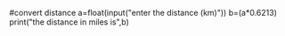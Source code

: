 #convert distance
a=float(input("enter the distance (km)"))
b=(a*0.6213)
print("the distance in miles is",b)
